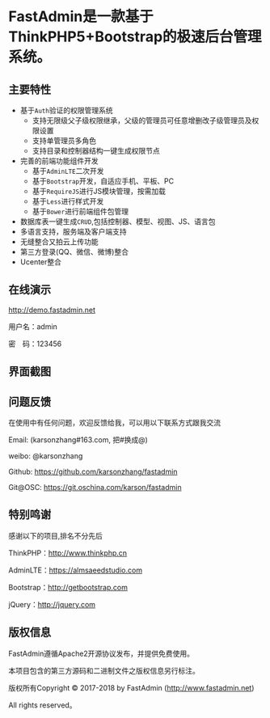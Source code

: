 FastAdmin是一款基于ThinkPHP5+Bootstrap的极速后台管理系统。
===============


## **主要特性**

* 基于`Auth`验证的权限管理系统
    * 支持无限级父子级权限继承，父级的管理员可任意增删改子级管理员及权限设置
    * 支持单管理员多角色
    * 支持目录和控制器结构一键生成权限节点
* 完善的前端功能组件开发
    * 基于`AdminLTE`二次开发
    * 基于`Bootstrap`开发，自适应手机、平板、PC
    * 基于`RequireJS`进行JS模块管理，按需加载
    * 基于`Less`进行样式开发
    * 基于`Bower`进行前端组件包管理
* 数据库表一键生成`CRUD`,包括控制器、模型、视图、JS、语言包
* 多语言支持，服务端及客户端支持
* 无缝整合又拍云上传功能
* 第三方登录(QQ、微信、微博)整合
* Ucenter整合

## **在线演示**

http://demo.fastadmin.net

用户名：admin 

密　码：123456

## **界面截图**

## **问题反馈**

在使用中有任何问题，欢迎反馈给我，可以用以下联系方式跟我交流

Email: (karsonzhang#163.com, 把#换成@)

weibo: @karsonzhang

Github: https://github.com/karsonzhang/fastadmin 

Git@OSC: https://git.oschina.com/karson/fastadmin

## **特别鸣谢**

感谢以下的项目,排名不分先后

ThinkPHP：http://www.thinkphp.cn 

AdminLTE：https://almsaeedstudio.com 

Bootstrap：http://getbootstrap.com 

jQuery：http://jquery.com 


## 版权信息

FastAdmin遵循Apache2开源协议发布，并提供免费使用。

本项目包含的第三方源码和二进制文件之版权信息另行标注。

版权所有Copyright © 2017-2018 by FastAdmin (http://www.fastadmin.net)

All rights reserved。
